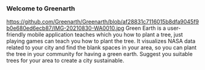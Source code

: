 ### Welcome to Greenarth

https://github.com/Greenarth/Greenarth/blob/af28831c7116015b8dfa9045f9b0e680ed6ecb87/IMG-20210830-WA0010.jpg
Green Earth is a user-friendly mobile application teaches which you how to plant a tree, just playing games can teach you how to plant the tree.
It visualizes NASA data related to your city and find the blank spaces in your area, so you can plant the tree in your community for having a green earth. Suggest you suitable trees for your area to create a city sustainable.
<!--
**Greenarth/Greenarth** is a ✨ _special_ ✨ repository because its `README.md` (this file) appears on your GitHub profile.












-->
